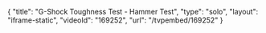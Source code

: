 {
    "title": "G-Shock Toughness Test - Hammer Test",
    "type": "solo",
    "layout": "iframe-static",
    "videoId": "169252",
    "url": "\/tvpembed\/169252"
}